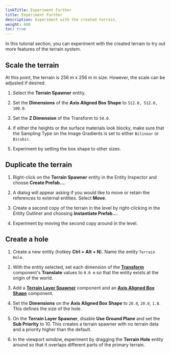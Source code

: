 ```yaml
---
linkTitle: Experiment Further
title: Experiment Further
description: Experiment with the created terrain.
weight: 600
toc: true
---
```


In this tutorial section, you can experiment with the created terrain to try out more features of the terrain system.

## Scale the terrain

At this point, the terrain is 256 m x 256 m in size. However, the scale can be adjusted if desired.

1. Select the **Terrain Spawner** entity.

2. Set the **Dimensions** of the **Axis Aligned Box Shape** to `512.0, 512.0, 100.0`.

3. Set the **Z Dimension** of the Transform to `50.0`.

4. If either the heights or the surface materials look blocky, make sure that the Sampling Type on the Image Gradients is set to either `Bilinear` or `Bicubic`.

5. Experiment by setting the box shape to other sizes.

## Duplicate the terrain

1. Right-click on the **Terrain Spawner** entity in the Entity Inspector and choose **Create Prefab...**.

2. A dialog will appear asking if you would like to move or retain the references to external entities. Select **Move**.

3. Create a second copy of the terrain in the level by right-clicking in the Entity Outliner and choosing **Instantiate Prefab...**.

4. Experiment by moving the second copy around in the level.

## Create a hole

1. Create a new entity (hotkey **Ctrl + Alt + N**). Name the entity `Terrain Hole`.

2. With the entity selected, set each dimension of the [**Transform**](/docs/user-guide/components/reference/transform) component's **Translate** values to `0.0 m` so that the entity exists at the origin of the world.

3. Add a [**Terrain Layer Spawner**](/docs/user-guide/components/reference/terrain/layer_spawner) component and an [**Axis Aligned Box Shape**](/docs/user-guide/components/reference/shape/axis-aligned-box-shape) component.

4. Set the **Dimensions** on the **Axis Aligned Box Shape** to `20.0`, `20.0`, `1.0`. This defines the size of the hole.

5. On the **Terrain Layer Spawner**, disable **Use Ground Plane** and set the **Sub Priority** to 10. This creates a terrain spawner with no terrain data and a priority higher than the default.

6. In the viewport window, experiment by dragging the **Terrain Hole** entity around so that it overlaps different parts of the primary terrain.
